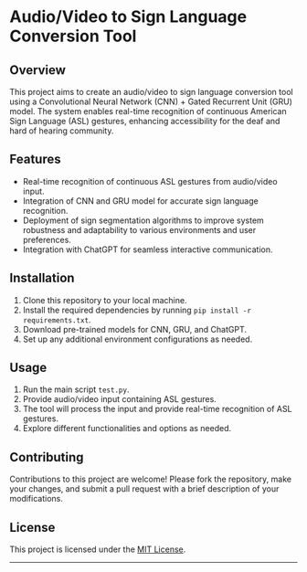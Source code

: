 

# Audio/Video to Sign Language Conversion Tool

## Overview
This project aims to create an audio/video to sign language conversion tool using a Convolutional Neural Network (CNN) + Gated Recurrent Unit (GRU) model. The system enables real-time recognition of continuous American Sign Language (ASL) gestures, enhancing accessibility for the deaf and hard of hearing community.

## Features
- Real-time recognition of continuous ASL gestures from audio/video input.
- Integration of CNN and GRU model for accurate sign language recognition.
- Deployment of sign segmentation algorithms to improve system robustness and adaptability to various environments and user preferences.
- Integration with ChatGPT for seamless interactive communication.

## Installation
1. Clone this repository to your local machine.
2. Install the required dependencies by running `pip install -r requirements.txt`.
3. Download pre-trained models for CNN, GRU, and ChatGPT.
4. Set up any additional environment configurations as needed.

## Usage
1. Run the main script `test.py`.
2. Provide audio/video input containing ASL gestures.
3. The tool will process the input and provide real-time recognition of ASL gestures.
4. Explore different functionalities and options as needed.

## Contributing
Contributions to this project are welcome! Please fork the repository, make your changes, and submit a pull request with a brief description of your modifications.

## License
This project is licensed under the [MIT License](LICENSE).

---

